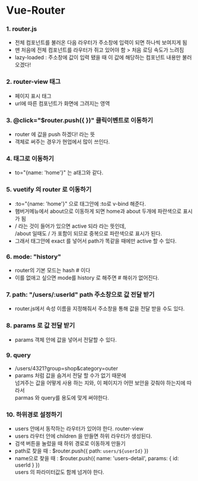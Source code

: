 # Vue-Router

### 1. router.js
* 전체 컴포넌트를 불러온 다음 라우터가 주소창에 입력이 되면 하나씩 보여지게 됨
* 맨 처음에 전체 컴포넌트를 라우터가 쥐고 있어야 함 > 처음 로딩 속도가 느려짐
* lazy-loaded : 주소창에 값이 입력 됐을 때 이 값에 해당하는 컴포넌트 내용만 불러오겠다!


### 2. router-view 태그 
* 페이지 표시 태그
* url에 따른 컴포넌트가 화면에 그려지는 영역


### 3. @click="$router.push({ })" 클릭이벤트로 이동하기
* router 에 값을 push 하겠다! 라는 뜻
* 객체로 써주는 경우가 현업에서 많이 쓰인다.


### 4. <router-link> 태그로 이동하기
* to="{name: 'home'}" 는 <a href="/"></a> a태그와 같다.


### 5. vuetify 의 router 로 이동하기
* :to="{name: 'home'}" 으로 태그안에 :to로 v-bind 해준다.
* 햄버거메뉴에서 about으로 이동하게 되면 home과 about 두개에 파란색으로 표시가 됨
* / 라는 것이 들어가 있으면 active 되라 라는 뜻인데, <br>
  /about 일때도 / 가 포함이 되므로 중복으로 파란색으로 표시가 된다.
* 그래서 태그안에 exact 를 넣어서 path가 똑같을 때에만 active 할 수 있다.


### 6. mode: "history"
* router의 기본 모드는 hash # 이다
* 이를 없애고 싶으면 mode를 history 로 해주면 # 해쉬가 없어진다.


### 7. path: "/users/:userId" path 주소창으로 값 전달 받기
* router.js에서 속성 이름을 지정해줘서 주소창을 통해 값을 전달 받을 수도 있다.


### 8. params 로 값 전달 받기
* params 객체 안에 값을 넣어서 전달할 수 있다.


### 9. query
* /users/4321?group=shop&category=outer
* params 처럼 값을 숨겨서 전달 할 수가 없기 때문에 <br>
  넘겨주는 값을 어떻게 사용 하는 지와, 이 페이지가 어떤 보안을 갖춰야 하는지에 따라서<br>
  parmas 와 query를 용도에 맞게 써야한다.


### 10. 하위경로 설정하기
* users 안에서 동작하는 라우터가 있어야 한다. router-view
* users 라우터 안에 children 을 만들면 하위 라우터가 생성된다.
* 검색 버튼을 눌렀을 때 하위 경로로 이동하게 만들기
* path로 찾을 때 : $router.push({ path: `users/${userId}` })
* name으로 찾을 때 : $router.push({ name: 'users-detail', params: { id: userId } }) <br>
 users 의 파라미터값도 함께 넘겨야 한다. 

